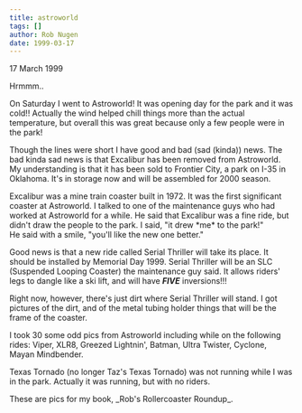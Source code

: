 ```yaml
---
title: astroworld
tags: []
author: Rob Nugen
date: 1999-03-17
---
```


<p class=date>17 March 1999</p>

<p>Hrmmm..

<p>On Saturday I went to Astroworld!  It was opening day for the park and it was cold!!  Actually the wind helped chill things more than the actual temperature, but overall this was great because only a few people were in the park!

<p>Though the lines were short I have good and bad (sad (kinda)) news.  The bad kinda sad news is that Excalibur has been removed from Astroworld.  My understanding is that it has been sold to Frontier City, a park on I-35 in Oklahoma.  It's in storage now and will be assembled for 2000 season.

<p>Excalibur was a mine train coaster built in 1972. It was the first significant coaster at Astroworld. I talked to one of the maintenance guys who had worked at Astroworld for a while. He said that Excalibur was a fine ride, but didn't draw the people to the park. I said, "it drew *me* to the park!" 
<br>He said with a smile, "you'll like the new one better."

<p>Good news is that a new ride called Serial Thriller will take its place.  It should be installed by Memorial Day 1999. Serial Thriller will be an SLC (Suspended Looping Coaster) the maintenance guy said.  It allows riders' legs to dangle like a ski lift, and will have <em><b>FIVE</b></em> inversions!!!

<p>Right now, however, there's just dirt where Serial Thriller will stand.  I got pictures of the dirt, and of the metal tubing holder things that will be the frame of the coaster.

<p>I took 30 some odd pics from Astroworld including while on the
following rides: Viper, XLR8, Greezed Lightnin', Batman, Ultra Twister, Cyclone, Mayan Mindbender.

<p>Texas Tornado (no longer Taz's Texas Tornado) was not running while I was in the park. Actually it was running, but with no riders.

<p>These are pics for my book, _Rob's Rollercoaster Roundup_.

